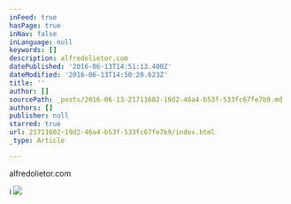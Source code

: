 ```yaml
---
inFeed: true
hasPage: true
inNav: false
inLanguage: null
keywords: []
description: alfredolietor.com
datePublished: '2016-06-13T14:51:13.400Z'
dateModified: '2016-06-13T14:50:20.623Z'
title: ''
author: []
sourcePath: _posts/2016-06-13-21711602-19d2-46a4-b53f-533fc67fe7b9.md
authors: []
publisher: null
starred: true
url: 21711602-19d2-46a4-b53f-533fc67fe7b9/index.html
_type: Article

---
```

alfredolietor.com

i
![](https://the-grid-user-content.s3-us-west-2.amazonaws.com/ada384f2-2aad-4356-b519-64c0a15c86c9.jpg)